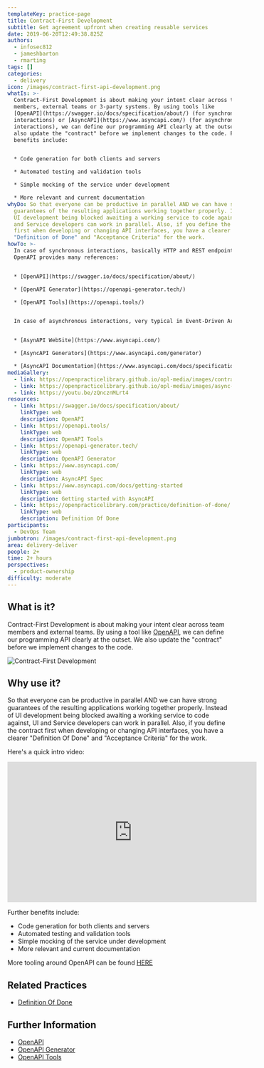 ```yaml
---
templateKey: practice-page
title: Contract-First Development
subtitle: Get agreement upfront when creating reusable services
date: 2019-06-20T12:49:38.825Z
authors:
  - infosec812
  - jameshbarton
  - rmarting
tags: []
categories: 
  - delivery
icon: /images/contract-first-api-development.png
whatIs: >-
  Contract-First Development is about making your intent clear across team
  members, external teams or 3-party systems. By using tools like
  [OpenAPI](https://swagger.io/docs/specification/about/) (for synchronous
  interactions) or [AsyncAPI](https://www.asyncapi.com/) (for asynchronous
  interactions), we can define our programming API clearly at the outset. We
  also update the "contract" before we implement changes to the code. Further
  benefits include:


  * Code generation for both clients and servers

  * Automated testing and validation tools

  * Simple mocking of the service under development

  * More relevant and current documentation
whyDo: So that everyone can be productive in parallel AND we can have strong
  guarantees of the resulting applications working together properly. Instead of
  UI development being blocked awaiting a working service to code against, UI
  and Service developers can work in parallel. Also, if you define the contract
  first when developing or changing API interfaces, you have a clearer
  "Definition of Done" and "Acceptance Criteria" for the work.
howTo: >-
  In case of synchronous interactions, basically HTTP and REST endpoints,
  OpenAPI provides many references:


  * [OpenAPI](https://swagger.io/docs/specification/about/)

  * [OpenAPI Generator](https://openapi-generator.tech/)

  * [OpenAPI Tools](https://openapi.tools/)


  In case of asynchronous interactions, very typical in Event-Driven Architectures or Messaging systems, AsyncAPI provides many references:


  * [AsynAPI WebSite](https://www.asyncapi.com/)

  * [AsyncAPI Generators](https://www.asyncapi.com/generator)

  * [AsyncAPI Documentation](https://www.asyncapi.com/docs/specifications/v2.1.0)
mediaGallery:
  - link: https://openpracticelibrary.github.io/opl-media/images/contract-first-api-development.png
  - link: https://openpracticelibrary.github.io/opl-media/images/async-api-spec.png
  - link: https://youtu.be/zQncznMLrt4
resources:
  - link: https://swagger.io/docs/specification/about/
    linkType: web
    description: OpenAPI
  - link: https://openapi.tools/
    linkType: web
    description: OpenAPI Tools
  - link: https://openapi-generator.tech/
    linkType: web
    description: OpenAPI Generator
  - link: https://www.asyncapi.com/
    linkType: web
    description: AsyncAPI Spec
  - link: https://www.asyncapi.com/docs/getting-started
    linkType: web
    description: Getting started with AsyncAPI
  - link: https://openpracticelibrary.com/practice/definition-of-done/
    linkType: web
    description: Definition Of Done
participants:
  - DevOps Team
jumbotron: /images/contract-first-api-development.png
area: delivery-deliver
people: 2+
time: 2+ hours
perspectives:
  - product-ownership
difficulty: moderate
---
```

## What is it?

Contract-First Development is about making your intent clear across team members and external teams. By using a tool like [OpenAPI](https://swagger.io/docs/specification/about/), we can define our programming API clearly at the outset. We also update the "contract" before we implement changes to the code.

![Contract-First Development](/images/contract-first-api-development.png "Contract-First Development")

## Why use it?

So that everyone can be productive in parallel AND we can have strong guarantees of the resulting applications working together properly. Instead of UI development being blocked awaiting a working service to code against, UI and Service developers can work in parallel. Also, if you define the contract first when developing or changing API interfaces, you have a clearer "Definition Of Done" and "Acceptance Criteria" for the work.

Here's a quick intro video:

<iframe width="560" height="315" src="https://www.youtube.com/embed/zQncznMLrt4" frameborder="0" allow="accelerometer; autoplay; encrypted-media; gyroscope; picture-in-picture" allowfullscreen></iframe>

Further benefits include:

- Code generation for both clients and servers
- Automated testing and validation tools
- Simple mocking of the service under development
- More relevant and current documentation

More tooling around OpenAPI can be found [HERE](https://openapi.tools/)


## Related Practices

- [Definition Of Done](https://openpracticelibrary.com/practice/definition-of-done/)

## Further Information

- [OpenAPI](https://swagger.io/docs/specification/about/)
- [OpenAPI Generator](https://openapi-generator.tech/)
- [OpenAPI Tools](https://openapi.tools/)
